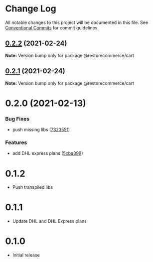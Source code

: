 # Change Log

All notable changes to this project will be documented in this file.
See [Conventional Commits](https://conventionalcommits.org) for commit guidelines.

## [0.2.2](https://github.com/restorecommerce/cart/compare/@restorecommerce/cart@0.2.1...@restorecommerce/cart@0.2.2) (2021-02-24)

**Note:** Version bump only for package @restorecommerce/cart





## [0.2.1](https://github.com/restorecommerce/cart/compare/@restorecommerce/cart@0.2.0...@restorecommerce/cart@0.2.1) (2021-02-24)

**Note:** Version bump only for package @restorecommerce/cart





# 0.2.0 (2021-02-13)


### Bug Fixes

* push missing libs ([732355f](https://github.com/restorecommerce/cart/commit/732355fff75eae865bc63bc4106ec5583fda7415))


### Features

* add DHL express plans ([5cba399](https://github.com/restorecommerce/cart/commit/5cba39977f8dddcca0b825a880f24224429ddf6d))





# 0.1.2

- Push transpiled libs

# 0.1.1

- Update DHL and DHL Express plans

# 0.1.0

- Initial release
